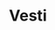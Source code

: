 ---
title: "Vesti"
draft: false
# page title background image
bg_image: "images/backgrounds/page-title.jpg"
# meta description
description : "Budite u toku sa najnovijim dešavanjima iz sveta prevoza putnika."
---